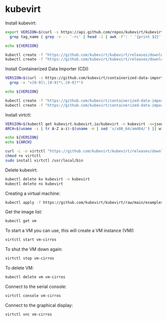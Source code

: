 # kubevirt

Install kubevirt:
```bash
export VERSION=$(curl -s https://api.github.com/repos/kubevirt/kubevirt/releases | \
  grep tag_name | grep -v -- '-rc' | head -1 | awk -F': ' '{print $2}' | sed 's/,//' | xargs)

echo ${VERSION}

kubectl create -f "https://github.com/kubevirt/kubevirt/releases/download/${VERSION}/kubevirt-operator.yaml"
kubectl create -f "https://github.com/kubevirt/kubevirt/releases/download/${VERSION}/kubevirt-cr.yaml"
```

Install Containerized Data Importer (CDI)
```bash
VERSION=$(curl -s https://github.com/kubevirt/containerized-data-importer/releases/latest | \
  grep -o "v[0-9]\.[0-9]*\.[0-9]*")

echo ${VERSION}

kubectl create -f "https://github.com/kubevirt/containerized-data-importer/releases/download/${VERSION}/cdi-operator.yaml"
kubectl create -f "https://github.com/kubevirt/containerized-data-importer/releases/download/${VERSION}/cdi-cr.yaml"
```

Install virtctl:
```bash
VERSION=$(kubectl get kubevirt.kubevirt.io/kubevirt -n kubevirt -o=jsonpath="{.status.observedKubeVirtVersion}")
ARCH=$(uname -s | tr A-Z a-z)-$(uname -m | sed 's/x86_64/amd64/') || windows-amd64.exe

echo ${VERSION}
echo ${ARCH}

curl -L -o virtctl "https://github.com/kubevirt/kubevirt/releases/download/${VERSION}/virtctl-${VERSION}-${ARCH}"
chmod +x virtctl
sudo install virtctl /usr/local/bin
```

Delete kubevirt:
```bash
kubectl delete kv kubevirt -n kubevirt
kubectl delete ns kubevirt
```

Creating a virtual machine:
```bash
kubectl apply -f https://github.com/kubevirt/kubevirt/raw/main/examples/vm-cirros.yaml
```

Get the image list:
```bash
kubectl get vm
```

To start a VM you can use, this will create a VM instance (VMI)
```bash
virtctl start vm-cirros
```

To shut the VM down again:
```bash
virtctl stop vm-cirros
```

To delete VM:
```bash
kubectl delete vm vm-cirros
```

Connect to the serial console:
```bash
virtctl console vm-cirros
```

Connect to the graphical display:
```bash
virtctl vnc vm-cirros
```


